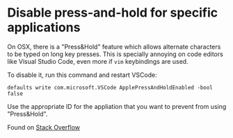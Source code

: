 # Disable press-and-hold for specific applications

On OSX, there is a "Press&Hold" feature which allows alternate characters to be typed on long key presses.
This is specially annoying on code editors like Visual Studio Code, even more if `vim` keybindings are used.

To disable it, run this command and restart VSCode:

```
defaults write com.microsoft.VSCode ApplePressAndHoldEnabled -bool false
```

Use the appropriate ID for the appliation that you want to prevent from using "Press&Hold".

Found on [Stack Overflow][00]

[//]: # ( ------------------- references below this line ------------------- )

[00]: https://stackoverflow.com/questions/39972335/how-do-i-press-and-hold-a-key-and-have-it-repeat-in-vscode
